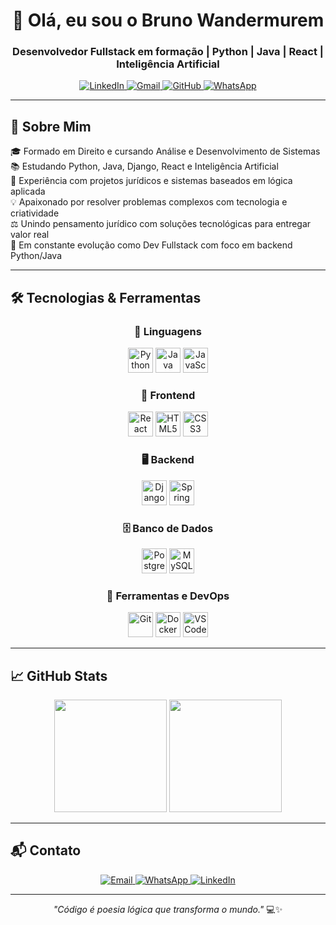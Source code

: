 <h1 align="center">👋 Olá, eu sou o Bruno Wandermurem</h1>

<h3 align="center">Desenvolvedor Fullstack em formação | Python | Java | React | Inteligência Artificial</h3>

<p align="center">
  <a href="https://www.linkedin.com/in/bruno-wandermurem-83a71a164" target="_blank">
    <img src="https://img.shields.io/badge/LinkedIn-%230077B5.svg?style=for-the-badge&logo=linkedin&logoColor=white" alt="LinkedIn"/>
  </a>
  <a href="mailto:brunowandermurem.juris@gmail.com">
    <img src="https://img.shields.io/badge/Gmail-%23D14836.svg?style=for-the-badge&logo=gmail&logoColor=white" alt="Gmail"/>
  </a>
  <a href="https://github.com/brunowpy" target="_blank">
    <img src="https://img.shields.io/badge/GitHub-%23181717.svg?style=for-the-badge&logo=github&logoColor=white" alt="GitHub"/>
  </a>
  <a href="https://wa.me/5528999071453" target="_blank">
    <img src="https://img.shields.io/badge/WhatsApp-%2325D366.svg?style=for-the-badge&logo=whatsapp&logoColor=white" alt="WhatsApp"/>
  </a>
</p>

---

## 🚀 Sobre Mim

🎓 Formado em Direito e cursando Análise e Desenvolvimento de Sistemas  
📚 Estudando Python, Java, Django, React e Inteligência Artificial  
💼 Experiência com projetos jurídicos e sistemas baseados em lógica aplicada  
💡 Apaixonado por resolver problemas complexos com tecnologia e criatividade  
⚖️ Unindo pensamento jurídico com soluções tecnológicas para entregar valor real  
🧠 Em constante evolução como Dev Fullstack com foco em backend Python/Java

---

## 🛠️ Tecnologias & Ferramentas

<div align="center">

### 🧩 Linguagens
<img src="https://cdn.jsdelivr.net/gh/devicons/devicon/icons/python/python-original.svg" height="40" alt="Python"/>
<img src="https://cdn.jsdelivr.net/gh/devicons/devicon/icons/java/java-original.svg" height="40" alt="Java"/>
<img src="https://cdn.jsdelivr.net/gh/devicons/devicon/icons/javascript/javascript-original.svg" height="40" alt="JavaScript"/>

### 🎨 Frontend
<img src="https://cdn.jsdelivr.net/gh/devicons/devicon/icons/react/react-original.svg" height="40" alt="React"/>
<img src="https://cdn.jsdelivr.net/gh/devicons/devicon/icons/html5/html5-original.svg" height="40" alt="HTML5"/>
<img src="https://cdn.jsdelivr.net/gh/devicons/devicon/icons/css3/css3-original.svg" height="40" alt="CSS3"/>

### 🖥️ Backend
<img src="https://cdn.jsdelivr.net/gh/devicons/devicon/icons/django/django-plain.svg" height="40" alt="Django"/>
<img src="https://cdn.jsdelivr.net/gh/devicons/devicon/icons/spring/spring-original.svg" height="40" alt="Spring"/>

### 🗄️ Banco de Dados
<img src="https://cdn.jsdelivr.net/gh/devicons/devicon/icons/postgresql/postgresql-original.svg" height="40" alt="PostgreSQL"/>
<img src="https://cdn.jsdelivr.net/gh/devicons/devicon/icons/mysql/mysql-original.svg" height="40" alt="MySQL"/>

### 🧰 Ferramentas e DevOps
<img src="https://cdn.jsdelivr.net/gh/devicons/devicon/icons/git/git-original.svg" height="40" alt="Git"/>
<img src="https://cdn.jsdelivr.net/gh/devicons/devicon/icons/docker/docker-original.svg" height="40" alt="Docker"/>
<img src="https://cdn.jsdelivr.net/gh/devicons/devicon/icons/vscode/vscode-original.svg" height="40" alt="VS Code"/>

</div>

---

## 📈 GitHub Stats

<div align="center">
  <img height="180em" src="https://github-readme-stats.vercel.app/api?username=brunowpy&show_icons=true&theme=react&include_all_commits=true&count_private=true"/>
  <img height="180em" src="https://github-readme-stats.vercel.app/api/top-langs/?username=brunowpy&layout=compact&langs_count=8&theme=react"/>
</div>

---

## 📬 Contato

<p align="center">
  <a href="mailto:brunowandermurem.juris@gmail.com">
    <img src="https://img.shields.io/badge/Email-D14836?style=for-the-badge&logo=gmail&logoColor=white" alt="Email"/>
  </a>
  <a href="https://wa.me/5528999071453">
    <img src="https://img.shields.io/badge/WhatsApp-25D366?style=for-the-badge&logo=whatsapp&logoColor=white" alt="WhatsApp"/>
  </a>
  <a href="https://www.linkedin.com/in/bruno-wandermurem-83a71a164">
    <img src="https://img.shields.io/badge/LinkedIn-0077B5?style=for-the-badge&logo=linkedin&logoColor=white" alt="LinkedIn"/>
  </a>
</p>

---

<p align="center">
  <i>"Código é poesia lógica que transforma o mundo."</i> 💻✨
</p>
